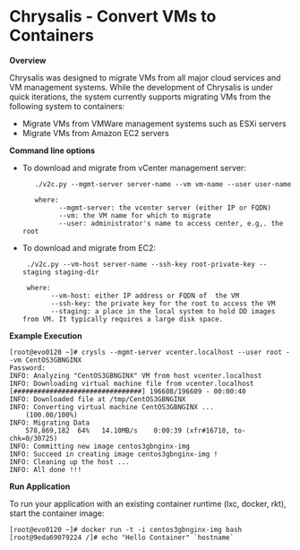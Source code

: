 # Chrysalis - Convert VMs to Containers

**Overview**

Chrysalis was designed to migrate VMs from all major cloud services and VM management systems. While the development of Chrysalis is under quick iterations, the system currently supports migrating VMs from the following system to containers:

- Migrate VMs from VMWare management systems such as ESXi servers
- Migrate VMs from Amazon EC2 servers

**Command line options**

-  To download and migrate from vCenter management server:

          ./v2c.py --mgmt-server server-name --vm vm-name --user user-name

          where:
                --mgmt-server: the vcenter server (either IP or FQDN)
                --vm: the VM name for which to migrate
                --user: administrator's name to access center, e.g,. the root

-    To download and migrate from EC2:

          ./v2c.py --vm-host server-name --ssh-key root-private-key --staging staging-dir

          where:
                --vm-host: either IP address or FQDN of  the VM
                --ssh-key: the private key for the root to access the VM
                --staging: a place in the local system to hold DD images from VM. It typically requires a large disk space.


**Example Execution**

```
[root@evo0120 ~]# crysls --mgmt-server vcenter.localhost --user root --vm CentOS3GBNGINX
Password: 
INFO: Analyzing "CentOS3GBNGINX" VM from host vcenter.localhost
INFO: Downloading virtual machine file from vcenter.localhost
[################################] 196608/196609 - 00:00:40
INFO: Downloaded file at /tmp/CentOS3GBNGINX
INFO: Converting virtual machine CentOS3GBNGINX ...
    (100.00/100%)
INFO: Migrating Data
    578,869,182  64%   14.10MB/s    0:00:39 (xfr#16710, to-chk=0/30725)   
INFO: Committing new image centos3gbnginx-img 
INFO: Succeed in creating image centos3gbnginx-img !
INFO: Cleaning up the host ...
INFO: All done !!!
```

**Run Application**

To run your application with an existing container runtime (lxc, docker, rkt), start the container image:

```
[root@evo0120 ~]# docker run -t -i centos3gbnginx-img bash
[root@9eda69079224 /]# echo "Hello Container" `hostname`
```
